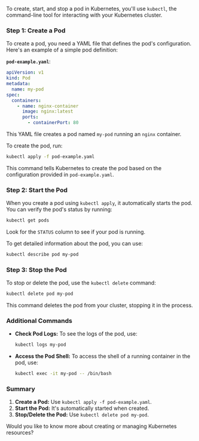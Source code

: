 To create, start, and stop a pod in Kubernetes, you'll use `kubectl`, the command-line tool for interacting with your Kubernetes cluster.

### Step 1: Create a Pod

To create a pod, you need a YAML file that defines the pod's configuration. Here's an example of a simple pod definition:

**`pod-example.yaml`**:
```yaml
apiVersion: v1
kind: Pod
metadata:
  name: my-pod
spec:
  containers:
    - name: nginx-container
      image: nginx:latest
      ports:
        - containerPort: 80
```

This YAML file creates a pod named `my-pod` running an `nginx` container.

To create the pod, run:

```sh
kubectl apply -f pod-example.yaml
```

This command tells Kubernetes to create the pod based on the configuration provided in `pod-example.yaml`.

### Step 2: Start the Pod

When you create a pod using `kubectl apply`, it automatically starts the pod. You can verify the pod's status by running:

```sh
kubectl get pods
```

Look for the `STATUS` column to see if your pod is running.

To get detailed information about the pod, you can use:

```sh
kubectl describe pod my-pod
```

### Step 3: Stop the Pod

To stop or delete the pod, use the `kubectl delete` command:

```sh
kubectl delete pod my-pod
```

This command deletes the pod from your cluster, stopping it in the process.

### Additional Commands

- **Check Pod Logs:**
  To see the logs of the pod, use:

  ```sh
  kubectl logs my-pod
  ```

- **Access the Pod Shell:**
  To access the shell of a running container in the pod, use:

  ```sh
  kubectl exec -it my-pod -- /bin/bash
  ```

### Summary

1. **Create a Pod:** Use `kubectl apply -f pod-example.yaml`.
2. **Start the Pod:** It's automatically started when created.
3. **Stop/Delete the Pod:** Use `kubectl delete pod my-pod`.

Would you like to know more about creating or managing Kubernetes resources?
